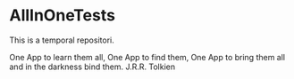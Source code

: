 # AllInOneTests

This is a temporal repositori.

One App to learn them all, One App to find them, One App to bring them all and in the darkness bind them. J.R.R. Tolkien
